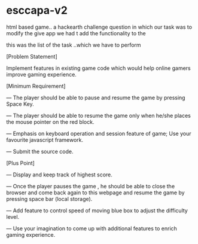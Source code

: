 # esccapa-v2
html based game.. a  hackearth challenge question in which our task was to modify the give app
we  had t add the functionality to the 

this was the list of the task ..which we have to perform

[Problem Statement]

Implement features in existing game code which would help online gamers improve gaming experience.

[Minimum Requirement]

— The player should be able to pause and resume the game by pressing Space Key.

— The player should be able to resume the game only when he/she places the mouse pointer on the red block.

— Emphasis on keyboard operation and session feature of game; Use your favourite javascript framework.

— Submit the source code.

[Plus Point]

— Display and keep track of highest score.

— Once the player pauses the game , he should be able to close the browser and come back again to this webpage and resume the game by pressing space bar (local storage).

— Add feature to control speed of moving blue box to adjust the difficulty level.

— Use your imagination to come up with additional features to enrich gaming experience.
